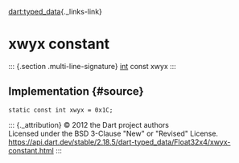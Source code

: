 [dart:typed\_data](../../dart-typed_data/dart-typed_data-library){._links-link}

xwyx constant
=============

::: {.section .multi-line-signature}
[int](../../dart-core/int-class) const xwyx
:::

Implementation {#source}
--------------

``` {.language-dart data-language="dart"}
static const int xwyx = 0x1C;
```

::: {._attribution}
© 2012 the Dart project authors\
Licensed under the BSD 3-Clause \"New\" or \"Revised\" License.\
<https://api.dart.dev/stable/2.18.5/dart-typed_data/Float32x4/xwyx-constant.html>
:::
